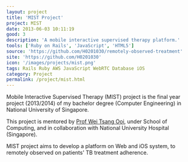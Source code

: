 ```yaml
---
layout: project
title: 'MIST Project'
project: MIST
date: 2013-06-03 10:11:19
good: 3
description: 'A mobile interactive supervised therapy platform.'
tools: ['Ruby on Rails', 'JavaScript', 'HTML5']
source: 'https://github.com/H0201030/remotely-observed-treatment'
site: 'https://github.com/H0201030'
icon: '/images/projects/mist.png'
tags: Rails Ruby AWS JavaScript WebRTC Database iOS
category: Project
permalink: /project/mist.html
---
```


Mobile Interactive Supervised Therapy (MIST) project is the final year project (2013/2014) of my bachelor degree (Computer Engineering) in National University of Singapore.

This project is mentored by [Prof Wei Tsang Ooi](http://www.comp.nus.edu.sg/~ooiwt/), under School of Computing, and in collaboration with National University Hospital (Singapore).

MIST project aims to develop a platform on Web and iOS system, to remotely observed on patients' TB treatment adherence.
